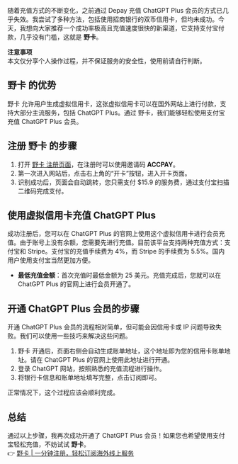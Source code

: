 随着充值方式的不断变化，之前通过 Depay 充值 ChatGPT Plus 会员的方式已几乎失效。我尝试了多种方法，包括使用招商银行的双币信用卡，但均未成功。今天，我想向大家推荐一个成功率极高且充值速度很快的新渠道，它支持支付宝付款，几乎没有门槛，这就是 **野卡**。

**注意事项**  
本文仅分享个人操作过程，并不保证服务的安全性，使用前请自行判断。

## 野卡 的优势

野卡 允许用户生成虚拟信用卡，这张虚拟信用卡可以在国外网站上进行付款，支持大部分主流服务，包括 ChatGPT Plus。通过 野卡，我们能够轻松使用支付宝充值 ChatGPT Plus 会员。

## 注册 野卡 的步骤

1. 打开 [野卡 注册页面](https://bit.ly/bewildcard)，在注册时可以使用邀请码 **ACCPAY**。
2. 第一次进入网站后，点击右上角的“开卡”按钮，进入开卡页面。
3. 识别成功后，页面会自动跳转，您只需支付 $15.9 的服务费，通过支付宝扫描二维码完成支付。

## 使用虚拟信用卡充值 ChatGPT Plus

成功注册后，您可以在 ChatGPT Plus 的官网上使用这个虚拟信用卡进行会员充值。由于账号上没有余额，您需要先进行充值。目前该平台支持两种充值方式：支付宝和 Stripe。支付宝的充值手续费为 4%，而 Stripe 的手续费为 5.5%。国内用户使用支付宝当然更加方便。

- **最低充值金额**：首次充值时最低金额为 25 美元。充值完成后，您就可以在 ChatGPT Plus 的官网上进行会员开通了。

## 开通 ChatGPT Plus 会员的步骤

开通 ChatGPT Plus 会员的流程相对简单，但可能会因信用卡或 IP 问题导致失败。我们可以使用一些技巧来解决这些问题。

1. 野卡 开通后，页面右侧会自动生成账单地址，这个地址即为您的信用卡账单地址。请在 ChatGPT Plus 的官网上使用此地址进行开通。
2. 登录 ChatGPT 网站，按照熟悉的充值流程进行操作。
3. 将银行卡信息和账单地址填写完整，点击订阅即可。

正常情况下，这个过程应该会顺利完成。

## 总结

通过以上步骤，我再次成功开通了 ChatGPT Plus 会员！如果您也希望使用支付宝轻松充值，不妨试试 **野卡**。  
👉 [野卡 | 一分钟注册，轻松订阅海外线上服务](https://bit.ly/bewildcard)